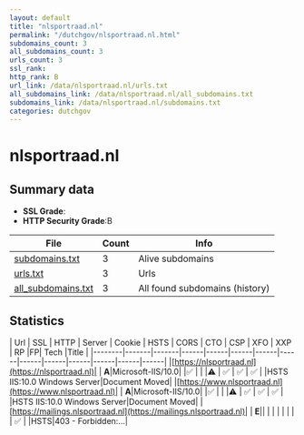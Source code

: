 ```yaml
---
layout: default
title: "nlsportraad.nl"
permalink: "/dutchgov/nlsportraad.nl.html"
subdomains_count: 3
all_subdomains_count: 3
urls_count: 3
ssl_rank: 
http_rank: B
url_link: /data/nlsportraad.nl/urls.txt
all_subdomains_link: /data/nlsportraad.nl/all_subdomains.txt
subdomains_link: /data/nlsportraad.nl/subdomains.txt
categories: dutchgov
---
```



# nlsportraad.nl
## Summary data


 - **SSL Grade**:
 - **HTTP Security Grade**:B


| File       | Count | Info |
|------------|-------|------|
|[subdomains.txt](/data/nlsportraad.nl/subdomains.txt)|3|Alive subdomains|
|[urls.txt](/data/nlsportraad.nl/urls.txt)|3|Urls|
|[all_subdomains.txt](/data/nlsportraad.nl/all_subdomains.txt)|3|All found subdomains (history)|


## Statistics


| Url | SSL | HTTP | Server | Cookie | HSTS | CORS | CTO | CSP | XFO | XXP | RP |FP| Tech |Title |
|--------|-------|-------|------|------|------|------|------|------|------|------|------|------|------|
|[https://nlsportraad.nl](https://nlsportraad.nl)| | **A**|Microsoft-IIS/10.0| |:white_check_mark: | | |:warning: | :white_check_mark: | :white_check_mark: | :white_check_mark: | |HSTS IIS:10.0 Windows Server|Document Moved|
|[https://www.nlsportraad.nl](https://www.nlsportraad.nl)| | **A**|Microsoft-IIS/10.0| |:white_check_mark: | | |:warning: | :white_check_mark: | :white_check_mark: | :white_check_mark: | |HSTS IIS:10.0 Windows Server|Document Moved|
|[https://mailings.nlsportraad.nl](https://mailings.nlsportraad.nl)| | **E**|| | | | | | | | :white_check_mark: | |HSTS|403 - Forbidden:...|